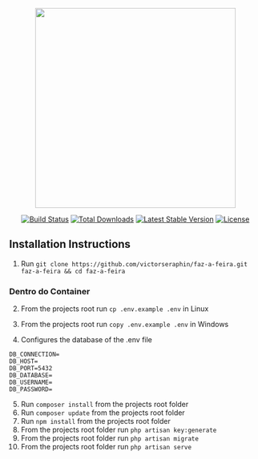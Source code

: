 <p align="center"><img src="https://res.cloudinary.com/dtfbvvkyp/image/upload/v1566331377/laravel-logolockup-cmyk-red.svg" width="400"></p>

<p align="center">
<a href="https://travis-ci.org/laravel/framework"><img src="https://travis-ci.org/laravel/framework.svg" alt="Build Status"></a>
<a href="https://packagist.org/packages/laravel/framework"><img src="https://poser.pugx.org/laravel/framework/d/total.svg" alt="Total Downloads"></a>
<a href="https://packagist.org/packages/laravel/framework"><img src="https://poser.pugx.org/laravel/framework/v/stable.svg" alt="Latest Stable Version"></a>
<a href="https://packagist.org/packages/laravel/framework"><img src="https://poser.pugx.org/laravel/framework/license.svg" alt="License"></a>
</p>

## Installation Instructions

1. Run `git clone https://github.com/victorseraphin/faz-a-feira.git faz-a-feira && cd faz-a-feira`
### Dentro do Container 
2. From the projects root run `cp .env.example .env` in Linux
3. From the projects root run `copy .env.example .env` in Windows

4. Configures the database of the .env file
```
DB_CONNECTION=
DB_HOST=
DB_PORT=5432
DB_DATABASE=
DB_USERNAME=
DB_PASSWORD=
```
5. Run `composer install` from the projects root folder
6. Run `composer update` from the projects root folder
7. Run `npm install` from the projects root folder
8. From the projects root folder run `php artisan key:generate`
9. From the projects root folder run `php artisan migrate`
10. From the projects root folder run `php artisan serve`


